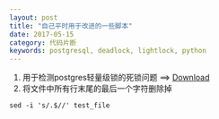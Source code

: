 ```yaml
---
layout: post
title: "自己平时用于改进的一些脚本"
date: 2017-05-15
category: 代码片断
keywords: postgresql, deadlock, lightlock, python
---
```


1. 用于检测postgres轻量级锁的死锁问题 ==> [Download](/pieces_of_codes/light_weight_lock_deadlock.py3)
2. 将文件中所有行末尾的最后一个字符删除掉
``` shell
sed -i 's/.$//' test_file
```
